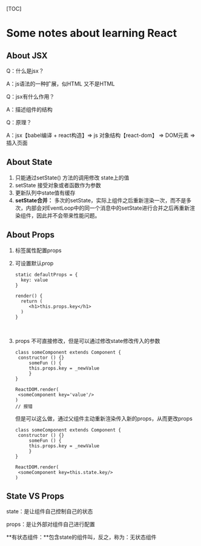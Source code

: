 [TOC]

# Some notes about learning React

## About JSX

Q：什么是jsx？

A：js语法的一种扩展，似HTML 又不是HTML

Q：jsx有什么作用？

A：描述组件的结构

Q：原理？

A：jsx【babel编译 + react构造】=>	js 对象结构【react-dom】 =>  DOM元素  =>  插入页面



## About State

1. 只能通过setState() 方法的调用修改 state上的值
2. setState 接受对象或者函数作为参数
3. 更新队列中state值有缓存
4. **setState合并：** 多次的setState，实际上组件之后重新渲染一次，而不是多次，内部会对EventLoop中的同一个消息中的setState进行合并之后再重新渲染组件，因此并不会带来性能问题。



## About Props

1. 标签属性配置props

2. 可设置默认prop

   ```
   static defaultProps = {
     key: value
   }

   render() {
     return (
     	<h1>this.props.key</h1>
     )
   }
   ```

   ​

3. props 不可直接修改，但是可以通过修改state修改传入的参数

   ```
   class someComponent extends Component {
   	constructor () {}
     	someFun () {
       	this.props.key = _newValue
     	}
   }

   ReactDOM.render(
   	<someComponent key='value'/>
   )
   // 报错
   ```

   但是可以这么做，通过父组件主动重新渲染传入新的props，从而更改props

   ```
   class someComponent extends Component {
   	constructor () {}
     	someFun () {
       	this.props.key = _newValue
     	}
   }

   ReactDOM.render(
   	<someComponent key=this.state.key/>
   )
   ```



## State VS Props

state：是让组件自己控制自己的状态

props：是让外部对组件自己进行配置

**有状态组件：**包含state的组件叫，反之，称为：无状态组件

